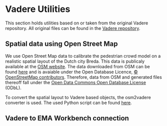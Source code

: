 # Vadere Utilities
This section holds utilities based on or taken from the original Vadere repository. All original files can be found in the [Vadere repository](https://gitlab.lrz.de/vadere/vadere).

## Spatial data using Open Street Map
We use Open Street Map data to calibrate the pedestrian crowd model on a realistic spatial layout of the Dutch city Breda. This data is publicaly available at the [OSM website](https://www.openstreetmap.org/#map=16/51.5882/4.7770). The data downloaded from OSM can be found [here](https://github.com/floristevito/CrowdSim/blob/main/data/input/files/OSM/Breda_Grote_Markt.osm) and is avaiable under the Open Database Licence, [© OpenStreetMap contributors](https://www.openstreetmap.org/copyright). Therefore, data from OSM and generated files thereoff fall under the [Open Data Commons Open Database License](https://opendatacommons.org/licenses/odbl/) (ODbL).

To convert the spatial layout to Vadere based objects, the osm2vadere converter is used. The used Python script can be found [here](https://github.com/floristevito/CrowdSim/blob/main/VadereUtilities/Converters/osm2vadere/test_osm2vadere.py). 

## Vadere to EMA Workbench connection
